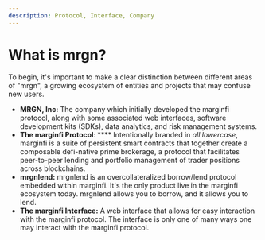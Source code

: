 ```yaml
---
description: Protocol, Interface, Company
---
```


# What is mrgn?

To begin, it's important to make a clear distinction between different areas of "mrgn", a growing ecosystem of entities and projects that may confuse new users.



* **MRGN, Inc:** The company which initially developed the marginfi protocol, along with some associated web interfaces, software development kits (SDKs), data analytics, and risk management systems.
* **The marginfi Protocol**: **** Intentionally branded in _all lowercase_, marginfi is a suite of persistent smart contracts that together create a composable defi-native prime brokerage, a protocol that facilitates peer-to-peer lending and portfolio management of trader positions across blockchains.
* **mrgnlend:** mrgnlend is an overcollateralized borrow/lend protocol embedded within marginfi. It's the only product live in the marginfi ecosystem today. mrgnlend allows you to borrow, and it allows you to lend.
* **The marginfi Interface:** A web interface that allows for easy interaction with the marginfi protocol. The interface is only one of many ways one may interact with the marginfi protocol.
